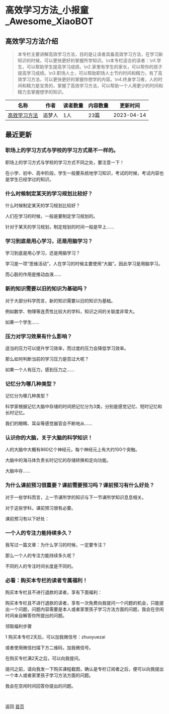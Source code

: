 # 高效学习方法_小报童_Awesome_XiaoBOT

## 高效学习方法介绍
> 本专栏主要讲解高效学习方法，目的是让读者具备高效学习方法，在学习新知识的时候，可以更快更好的掌握所学知识。\n本专栏适合的读者：\n1.学生，可以帮助学生提高学习成绩。\n2.家里有学生的家长，可以帮你的孩子提高学习成绩。\n3.职场人士，可以帮助职场人士节约时间和精力，有了高效学习方法，可以更快更好的掌握你想学的内容。\n4.终身学习者，人的时间和精力是宝贵的，掌握了高效学习方法，可以帮助一个人用更少的时间和精力去掌握想学的知识。  
  


|名称|作者|读者数量|内容数量|更新时间|
|---|---|---|---|---|
|[高效学习方法](https://xiaobot.net/p/xuexi?refer=0b133df9-27dc-423b-8101-639049001c13)|追梦人|1人|23篇|2023-04-14|

## 最近更新
### 职场上的学习方式与学校的学习方式是不一样的。

职场上的学习方式与学校的学习方式不同之处，要注意一下！

在小学、初中、高中阶段，学生一般要系统地学习知识，考试的时候，考试内容也是学生已经学过的知识。

### 什么时候制定某天的学习规划比较好？

什么时候制定某天的学习规划比较好？

人们在学习的时候，一般是要制定学习规划的。

针对于某天的学习规划，制定规划的时间一般是早上......

### 学习到底是用心学习，还是用脑学习？

学习到底是用心学习，还是用脑学习？

学习是一项“思维活动”，人在学习的时候主要使用“大脑”。因此学习是用脑学习。

而心脏的作用是推动血液......

### 新的知识需要以旧的知识为基础吗？

对于大部分科学而言，新的知识需要以旧的知识为基础。

例如数学、物理等连贯性比较大的学科，知识之间的关联度非常大。

如果一个学生......

### 压力对学习效果有什么影响？

适当的压力可以提升学习效率，而过度的压力会降低学习效率。

那么如何判断当前的学习压力是否过大呢？

如果一个人有压力，感到压力之......

### 记忆分为哪几种类型？

记忆分为哪几种类型？

科学家根据记忆大脑中存储的时间把记忆分为3类，分别是感觉记忆、短时记忆和长时记忆。

我们的眼睛、耳朵等感觉器官会不断地从......

### 认识你的大脑，关于大脑的科学知识！

人的大脑中大概有860亿个神经元，每个神经元上有大约100个突触。

大脑中的海马体负责长时记忆的存储转换和定向功能。

大脑中存......

### 为什么课前预习很重要？课前需要预习吗？课前预习有什么好处？

对于一些学科而言，上一节课所学的知识与下一节课所学知识息息相关。

对于这些学科，课前预习很有必要。

课前预习有以下好处：

### 一个人的专注力能持续多久？

我写过一篇文章：为什么学习的时候，一定要专注？

那么一个人的专注力能持续多久呢？

不同的人的专注时间长度是不同的。

### 必看：购买本专栏的读者专属福利！

购买本专栏且不进行退款的读者，享有下面福利：

购买本专栏且不进行退款的读者，享有一次免费向我提问一个问题的机会，只能提出一个问题，问题内容需要是本人或者家里孩子学习方法方面的问题，我会在空闲时间亲自解答你所提出的问题。

领取福利步骤

1 购买本专栏2天后，可以加我微信号：zhuoyuezai

或者使用微信扫描下方二维码，加我微信号。

在购买专栏满2天之后，可以向我提问。

提问之前，请向我发一下购买课程截图，确认是专栏订阅者之后，便可以向我提出一个本人或者家里孩子学习方法方面的问题。

我会在空闲时间回答你提出的问题。


<a href="https://github.com/Reno9527/awesome-xiaobot" style="color: white; text-decoration: none;">awesome-xiaobot</a>

返回 [首页](../README.md)
